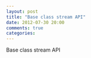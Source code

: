```yaml
---
layout: post
title: "Base class stream API"
date: 2012-07-30 20:00
comments: true
categories: 
---
```


Base class stream API

